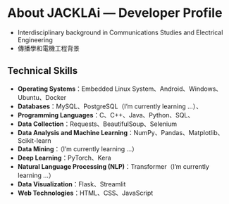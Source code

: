 # About JACKLAi — Developer Profile

- Interdisciplinary background in Communications Studies and Electrical Engineering
- 傳播學和電機工程背景

## Technical Skills

- **Operating Systems**：Embedded Linux System、Android、Windows、Ubuntu、Docker
- **Databases**：MySQL、PostgreSQL（I’m currently learning ...）、
- **Programming Languages**：C、C++、Java、Python、SQL、
- **Data Collection**：Requests、BeautifulSoup、Selenium 
- **Data Analysis and Machine Learning**：NumPy、Pandas、Matplotlib、Scikit-learn
- **Data Mining**：（I’m currently learning ...）
- **Deep Learning**：PyTorch、Kera
- **Natural Language Processing (NLP)**：Transformer（I’m currently learning ...）
- **Data Visualization**：Flask、Streamlit
- **Web Technologies**：HTML、CSS、JavaScript


<!--
**JackLaiplus/JackLaiplus** is a ✨ _special_ ✨ repository because its `README.md` (this file) appears on your GitHub profile.

Here are some ideas to get you started:

## Hi there 👋

- 🔭 I’m currently working on ...
- 🌱 I’m currently learning ...
- 👯 I’m looking to collaborate on ...
- 🤔 I’m looking for help with ...
- 💬 Ask me about ...
- 📫 How to reach me: ...
- 😄 Pronouns: ...
- ⚡ Fun fact: ...
-->
